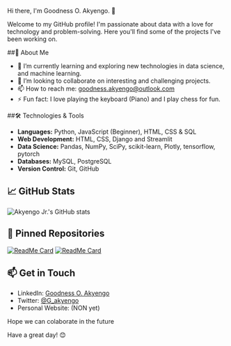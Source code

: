 Hi there, I'm Goodness O. Akyengo. 👋

Welcome to my GitHub profile! I'm passionate about data with a love for technology and problem-solving. Here you'll find some of the projects I've been working on.

##🚀 About Me

- 🌱 I’m currently learning and exploring new technologies in data science, and machine learning.
- 👯 I’m looking to collaborate on interesting and challenging projects.
- 📫 How to reach me: [goodness.akyengo@outlook.com](mailto:goodness.akyengo@outlook.com)
- ⚡ Fun fact: I love playing the keyboard (Piano) and I play chess for fun.

##🛠️ Technologies & Tools

- **Languages:** Python, JavaScript (Beginner), HTML, CSS & SQL
- **Web Development:** HTML, CSS, Django and Streamlit 
- **Data Science:** Pandas, NumPy, SciPy, scikit-learn, Plotly, tensorflow, pytorch
- **Databases:** MySQL, PostgreSQL
- **Version Control:** Git, GitHub

## 📈 GitHub Stats

![Akyengo Jr.'s GitHub stats](https://github-readme-stats.vercel.app/api?username=akyengo-Jr&show_icons=true&theme=radical)

## 📌 Pinned Repositories

[![ReadMe Card](https://github-readme-stats.vercel.app/api/pin/?username=akyengo-Jr&repo=analysis-dashboard&theme=radical)](https://github.com/akyengo-Jr/analysis-dashboard)
[![ReadMe Card](https://github-readme-stats.vercel.app/api/pin/?username=akyengo-Jr&repo=data-science-ipython-notebooks&theme=radical)](https://github.com/akyengo-Jr/SQL_learning_projects)

## 📫 Get in Touch

- LinkedIn: [Goodness O. Akyengo](https://www.linkedin.com/in/goodness-akyengo/)
- Twitter: [@G_akyengo](https://x.com/G_akyengo)
- Personal Website: (NON yet)


Hope we can colaborate in the future

Have a great day! 😊
